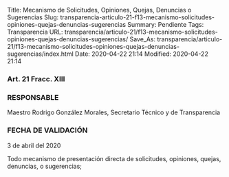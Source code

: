 Title: Mecanismo de Solicitudes, Opiniones, Quejas, Denuncias o Sugerencias
Slug: transparencia-articulo-21-f13-mecanismo-solicitudes-opiniones-quejas-denuncias-sugerencias
Summary: Pendiente
Tags: Transparencia
URL: transparencia/articulo-21/f13-mecanismo-solicitudes-opiniones-quejas-denuncias-sugerencias/
Save_As: transparencia/articulo-21/f13-mecanismo-solicitudes-opiniones-quejas-denuncias-sugerencias/index.html
Date: 2020-04-22 21:14
Modified: 2020-04-22 21:14


### Art. 21 Fracc. XIII

### RESPONSABLE

Maestro Rodrigo González Morales, Secretario Técnico y de Transparencia

### FECHA DE VALIDACIÓN

3 de abril del 2020

Todo mecanismo de presentación directa de solicitudes, opiniones, quejas, denuncias, o sugerencias;



